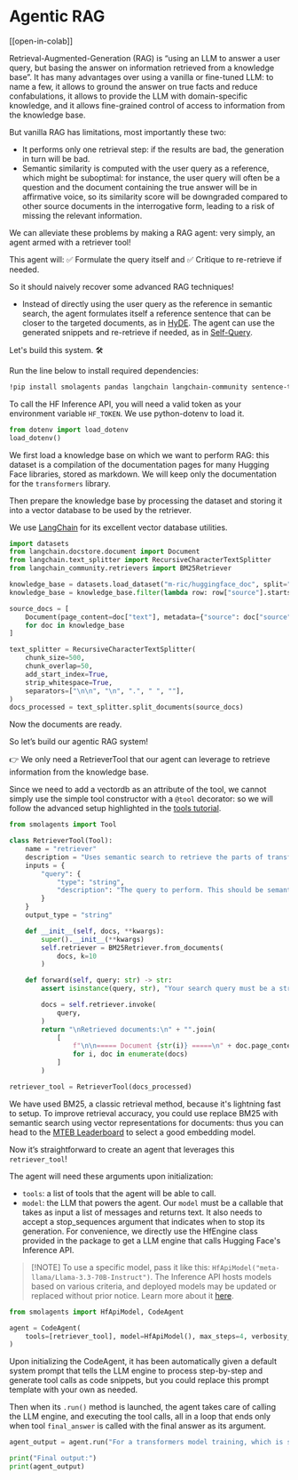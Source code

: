 <!--Copyright 2024 The HuggingFace Team. All rights reserved.

Licensed under the Apache License, Version 2.0 (the "License"); you may not use this file except in compliance with
the License. You may obtain a copy of the License at

http://www.apache.org/licenses/LICENSE-2.0

Unless required by applicable law or agreed to in writing, software distributed under the License is distributed on
an "AS IS" BASIS, WITHOUT WARRANTIES OR CONDITIONS OF ANY KIND, either express or implied. See the License for the
specific language governing permissions and limitations under the License.

⚠️ Note that this file is in Markdown but contain specific syntax for our doc-builder (similar to MDX) that may not be
rendered properly in your Markdown viewer.

-->
# Agentic RAG

[[open-in-colab]]

Retrieval-Augmented-Generation (RAG) is “using an LLM to answer a user query, but basing the answer on information retrieved from a knowledge base”. It has many advantages over using a vanilla or fine-tuned LLM: to name a few, it allows to ground the answer on true facts and reduce confabulations, it allows to provide the LLM with domain-specific knowledge, and it allows fine-grained control of access to information from the knowledge base.

But vanilla RAG has limitations, most importantly these two:
- It performs only one retrieval step: if the results are bad, the generation in turn will be bad.
- Semantic similarity is computed with the user query as a reference, which might be suboptimal: for instance, the user query will often be a question and the document containing the true answer will be in affirmative voice, so its similarity score will be downgraded compared to other source documents in the interrogative form, leading to a risk of missing the relevant information.

We can alleviate these problems by making a RAG agent: very simply, an agent armed with a retriever tool!

This agent will: ✅ Formulate the query itself and ✅ Critique to re-retrieve if needed.

So it should naively recover some advanced RAG techniques!
- Instead of directly using the user query as the reference in semantic search, the agent formulates itself a reference sentence that can be closer to the targeted documents, as in [HyDE](https://huggingface.co/papers/2212.10496).
The agent can use the generated snippets and re-retrieve if needed, as in [Self-Query](https://docs.llamaindex.ai/en/stable/examples/evaluation/RetryQuery/).

Let's build this system. 🛠️

Run the line below to install required dependencies:
```bash
!pip install smolagents pandas langchain langchain-community sentence-transformers rank_bm25 --upgrade -q
```
To call the HF Inference API, you will need a valid token as your environment variable `HF_TOKEN`.
We use python-dotenv to load it.
```py
from dotenv import load_dotenv
load_dotenv()
```

We first load a knowledge base on which we want to perform RAG: this dataset is a compilation of the documentation pages for many Hugging Face libraries, stored as markdown. We will keep only the documentation for the `transformers` library.

Then prepare the knowledge base by processing the dataset and storing it into a vector database to be used by the retriever.

We use [LangChain](https://python.langchain.com/docs/introduction/) for its excellent vector database utilities.

```py
import datasets
from langchain.docstore.document import Document
from langchain.text_splitter import RecursiveCharacterTextSplitter
from langchain_community.retrievers import BM25Retriever

knowledge_base = datasets.load_dataset("m-ric/huggingface_doc", split="train")
knowledge_base = knowledge_base.filter(lambda row: row["source"].startswith("huggingface/transformers"))

source_docs = [
    Document(page_content=doc["text"], metadata={"source": doc["source"].split("/")[1]})
    for doc in knowledge_base
]

text_splitter = RecursiveCharacterTextSplitter(
    chunk_size=500,
    chunk_overlap=50,
    add_start_index=True,
    strip_whitespace=True,
    separators=["\n\n", "\n", ".", " ", ""],
)
docs_processed = text_splitter.split_documents(source_docs)
```

Now the documents are ready.

So let’s build our agentic RAG system!

👉 We only need a RetrieverTool that our agent can leverage to retrieve information from the knowledge base.

Since we need to add a vectordb as an attribute of the tool, we cannot simply use the simple tool constructor with a `@tool` decorator: so we will follow the advanced setup highlighted in the [tools tutorial](../tutorials/tools).

```py
from smolagents import Tool

class RetrieverTool(Tool):
    name = "retriever"
    description = "Uses semantic search to retrieve the parts of transformers documentation that could be most relevant to answer your query."
    inputs = {
        "query": {
            "type": "string",
            "description": "The query to perform. This should be semantically close to your target documents. Use the affirmative form rather than a question.",
        }
    }
    output_type = "string"

    def __init__(self, docs, **kwargs):
        super().__init__(**kwargs)
        self.retriever = BM25Retriever.from_documents(
            docs, k=10
        )

    def forward(self, query: str) -> str:
        assert isinstance(query, str), "Your search query must be a string"

        docs = self.retriever.invoke(
            query,
        )
        return "\nRetrieved documents:\n" + "".join(
            [
                f"\n\n===== Document {str(i)} =====\n" + doc.page_content
                for i, doc in enumerate(docs)
            ]
        )

retriever_tool = RetrieverTool(docs_processed)
```
We have used BM25, a classic retrieval method, because it's lightning fast to setup.
To improve retrieval accuracy, you could use replace BM25 with semantic search using vector representations for documents: thus you can head to the [MTEB Leaderboard](https://huggingface.co/spaces/mteb/leaderboard) to select a good embedding model.

Now it’s straightforward to create an agent that leverages this `retriever_tool`!

The agent will need these arguments upon initialization:
- `tools`: a list of tools that the agent will be able to call.
- `model`: the LLM that powers the agent.
Our `model` must be a callable that takes as input a list of messages and returns text. It also needs to accept a stop_sequences argument that indicates when to stop its generation. For convenience, we directly use the HfEngine class provided in the package to get a LLM engine that calls Hugging Face's Inference API.

>[!NOTE] To use a specific model, pass it like this: `HfApiModel("meta-llama/Llama-3.3-70B-Instruct")`. The Inference API hosts models based on various criteria, and deployed models may be updated or replaced without prior notice. Learn more about it [here](https://huggingface.co/docs/api-inference/supported-models).

```py
from smolagents import HfApiModel, CodeAgent

agent = CodeAgent(
    tools=[retriever_tool], model=HfApiModel(), max_steps=4, verbosity_level=2
)
```
Upon initializing the CodeAgent, it has been automatically given a default system prompt that tells the LLM engine to process step-by-step and generate tool calls as code snippets, but you could replace this prompt template with your own as needed.

Then when its `.run()` method is launched, the agent takes care of calling the LLM engine, and executing the tool calls, all in a loop that ends only when tool `final_answer` is called with the final answer as its argument.

```py
agent_output = agent.run("For a transformers model training, which is slower, the forward or the backward pass?")

print("Final output:")
print(agent_output)
```



